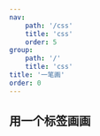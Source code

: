 ```yaml
---
nav:
    path: '/css'
    title: 'css'
    order: 5
group:
    path: '/'
    title: 'css'
title: '一笔画'
order: 0
---
```


## 用一个标签画画

<code src="./index.jsx" />
